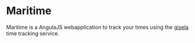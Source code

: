 # Maritime

Maritime is a AngulaJS webapplication to track your times using the
[gisela](http://github.com/toirl/gisela) time tracking service.
